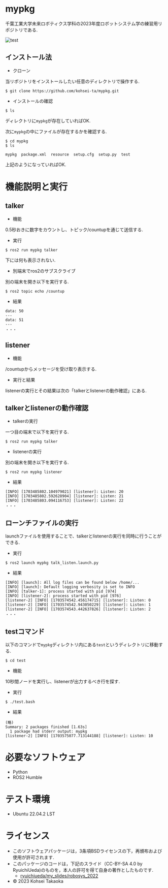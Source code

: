 # mypkg
千葉工業大学未来ロボティクス学科の2023年度ロボットシステム学の練習用リポジトリである.

![test](https://github.com/kohsei-ta/mypkg/actions/workflows/test.yml/badge.svg)

## インストール法

* クローン

当リポジトリをインストールしたい任意のディレクトリで操作する.
```
$ git clone https://github.com/kohsei-ta/mypkg.git
```

* インストールの確認
```
$ ls
```

ディレクトリに`mypkg`が存在していればOK.

次に`mypkg`の中にファイルが存在するかを確認する.
```
$ cd mypkg
$ ls
```
```
mypkg  package.xml  resource  setup.cfg  setup.py  test
```
上記のようになっていればOK.

# 機能説明と実行

## talker
* 機能

0.5秒おきに数字をカウントし、トピック/countupを通じて送信する.

* 実行

```
$ ros2 run mypkg talker 
```
下には何も表示されない.

* 別端末でros2のサブスクライブ

別の端末を開き以下を実行する.
```
$ ros2 topic echo /countup
```

* 結果

```
data: 50
---
data: 51
---
・・・
```

## listener

* 機能

/countupからメッセージを受け取り表示する.

* 実行と結果

listenerの実行とその結果は次の「talkerとlistenerの動作確認」にある.

## talkerとlistenerの動作確認

* talkerの実行

一つ目の端末で以下を実行する.
```
$ ros2 run mypkg talker
```

* listenerの実行

別の端末を開き以下を実行する.
```
$ ros2 run mypkg listener
```

* 結果

```
[INFO] [1703485802.104979021] [listener]: Listen: 20
[INFO] [1703485802.592628904] [listener]: Listen: 21
[INFO] [1703485803.094116753] [listener]: Listen: 22
・・・
```

## ローンチファイルの実行

launchファイルを使用することで、talkerとlistenerの実行を同時に行うことができる.

* 実行
```
$ ros2 launch mypkg talk_listen.launch.py
```
* 結果
```
[INFO] [launch]: All log files can be found below /home/...
[INFO] [launch]: Default logging verbosity is set to INFO
[INFO] [talker-1]: process started with pid [974]
[INFO] [listener-2]: process started with pid [976]
[listener-2] [INFO] [1703574542.456174715] [listener]: Listen: 0
[listener-2] [INFO] [1703574542.943050229] [listener]: Listen: 1
[listener-2] [INFO] [1703574543.442637826] [listener]: Listen: 2
・・・
```

## testコマンド

以下のコマンドで`mypkg`ディレクトリ内にある`test`というディレクトリに移動する.
```
$ cd test
```

* 機能

10秒間ノードを実行し、listenerが出力するべき行を探す.

* 実行
```
$ ./test.bash
```
* 結果
```
(略)
Summary: 2 packages finished [1.63s]
  1 package had stderr output: mypkg
[listener-2] [INFO] [1703575077.713144188] [listener]: Listen: 10
```

# 必要なソフトウェア
* Python
* ROS2 Humble

# テスト環境
* Ubuntu 22.04.2 LST

# ライセンス
* このソフトウェアパッケージは，3条項BSDライセンスの下，再頒布および使用が許可されます.
* このパッケージのコードは，下記のスライド（CC-BY-SA 4.0 by RyuichiUeda)のものを，本人の許可を得て自身の著作としたものです.
    * [ryuichiueda/my_slides/robosys_2022](https://github.com/ryuichiueda/my_slides/tree/master/robosys_2022)
* © 2023 Kohsei Takaoka
